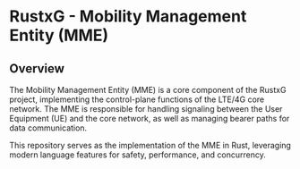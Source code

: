 # RustxG - Mobility Management Entity (MME)

## Overview

The Mobility Management Entity (MME) is a core component of the RustxG project, implementing the control-plane functions of the LTE/4G core network. The MME is responsible for handling signaling between the User Equipment (UE) and the core network, as well as managing bearer paths for data communication.

This repository serves as the implementation of the MME in Rust, leveraging modern language features for safety, performance, and concurrency.
